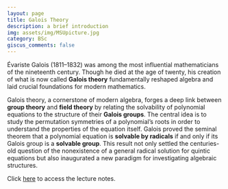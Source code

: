 ```yaml
---
layout: page
title: Galois Theory
description: a brief introduction
img: assets/img/MSUpicture.jpg
category: BSc
giscus_comments: false
---
```


Évariste Galois (1811–1832) was among the most influential mathematicians of the nineteenth century. Though he died at the age of twenty, his creation of what is now called **Galois theory** fundamentally reshaped algebra and laid crucial foundations for modern mathematics.

Galois theory, a cornerstone of modern algebra, forges a deep link between **group theory** and **field theory** by relating the solvability of polynomial equations to the structure of their **Galois groups**. The central idea is to study the permutation symmetries of a polynomial’s roots in order to understand the properties of the equation itself. Galois proved the seminal theorem that a polynomial equation is **solvable by radicals** if and only if its Galois group is a **solvable group**. This result not only settled the centuries-old question of the nonexistence of a general radical solution for quintic equations but also inaugurated a new paradigm for investigating algebraic structures.


Click [here](https://galobelwang.github.io/file/GaloisTheory.pdf) to access the lecture notes.
